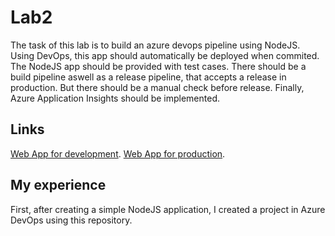 # Lab2
The task of this lab is to build an azure devops pipeline using NodeJS. Using DevOps, this app should automatically be deployed when commited. The NodeJS app should be provided with test cases. There should be a build pipeline aswell as a release pipeline, that accepts a release in production. But there should be a manual check before release. Finally, Azure Application Insights should be implemented.

## Links
[Web App for development](https://lab2dbuild.azurewebsites.net/).
[Web App for production](https://lab2release.azurewebsites.net/).


## My experience
First, after creating a simple NodeJS application, I created a project in Azure DevOps using this repository. 
